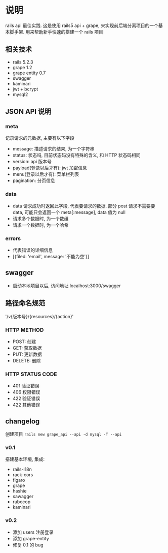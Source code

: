 # 说明

rails api 最佳实践. 
这是使用 rails5 api + grape, 来实现前后端分离项目的一个基本脚手架. 用来帮助新手快速的搭建一个 rails 项目


## 相关技术

- rails 5.2.3
- grape 1.2
- grape entity 0.7
- swagger 
- kaminari
- jwt + bcrypt
- mysql2 


## JSON API 说明

### meta
记录请求的元数据, 主要有以下字段

- message: 描述请求的结果, 为一个字符串
- status: 状态吗, 目前状态码没有特殊的含义, 和 HTTP 状态码相同
- version: api 版本号
- payload(登录以后才有): jwt 加密信息
- menu(登录以后才有): 菜单栏列表
- pagination: 分页信息

### data
- data 请求成功时返回此字段, 代表要请求的数据. 部分 post 请求不需要要 data, 可能只会返回一个 meta[:message], data 值为 null
- 请求多个数据时, 为一个数组
- 请求一个数据时, 为一个哈希

### errors
- 代表错误的详细信息
- [{filed: 'email', message: '不能为空'}]

## swagger 
- 启动本地项目以后, 访问地址 localhost:3000/swagger

## 路径命名规范

'/v{版本号}/{resources}/{action}'

### HTTP METHOD

- POST: 创建
- GET: 获取数据
- PUT: 更新数据
- DELETE: 删除

### HTTP STATUS CODE 

- 401 验证错误
- 406 权限错误
- 422 验证错误
- 422 其他错误 

## changelog

创建项目 `rails new grape_api --api -d mysql -T --api`


### v0.1

搭建基本环境, 集成:

- rails-i18n
- rack-cors
- figaro
- grape
- hashie
- sawagger
- rubocop
- kaminari

### v0.2

- 添加 users 注册登录
- 添加 grape-entity
- 修复 0.1 的 bug
